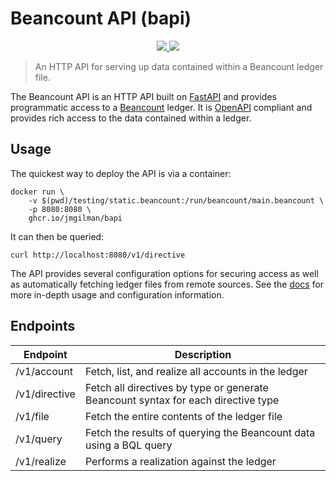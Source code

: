# Beancount API (bapi)

<p align="center">
    <a href="https://github.com/jmgilman/bapi/actions/workflows/ci.yml">
        <img src="https://github.com/jmgilman/bapi/actions/workflows/ci.yml/badge.svg"/>
    </a>
    <a href="https://jmgilman.github.io/bapi/">
        <img src="https://img.shields.io/badge/docs-passing-brightgreen"/>
    </a>
</p>

> An HTTP API for serving up data contained within a Beancount ledger file.

The Beancount API is an HTTP API built on [FastAPI][1] and provides programmatic
access to a [Beancount][2] ledger. It is [OpenAPI][3] compliant and provides
rich access to the data contained within a ledger.

## Usage

The quickest way to deploy the API is via a container:

```shell
docker run \
    -v $(pwd)/testing/static.beancount:/run/beancount/main.beancount \
    -p 8080:8080 \
    ghcr.io/jmgilman/bapi
```

It can then be queried:

```shell
curl http://localhost:8080/v1/directive
```

The API provides several configuration options for securing access as well as
automatically fetching ledger files from remote sources. See the [docs][4] for
more in-depth usage and configuration information.

## Endpoints

| Endpoint        | Description
| --------------- | ------------------------------------------------------------------------------------ |
| /v1/account     | Fetch, list, and realize all accounts in the ledger                               |
| /v1/directive   | Fetch all directives by type or generate Beancount syntax for each directive type |
| /v1/file        | Fetch the entire contents of the ledger file                                      |
| /v1/query       | Fetch the results of querying the Beancount data using a BQL query                |
| /v1/realize     | Performs a realization against the ledger                                         |

[1]: https://fastapi.tiangolo.com/
[2]: https://beancount.github.io/docs/index.html
[3]: https://www.openapis.org/
[4]: https://jmgilman.github.io/bapi/

